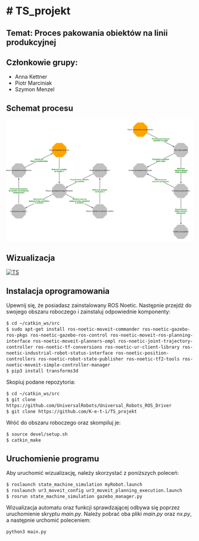 # # TS_projekt

## Temat: Proces pakowania obiektów na linii produkcyjnej

## Członkowie grupy:

* Anna Kettner
* Piotr Marciniak
* Szymon Menzel

## Schemat procesu

![Graph](GIT_foto/schemat.png)

## Wizualizacja

[![TS](https://yt-embed.herokuapp.com/embed?v=dx4ztecXt9A)](https://www.youtube.com/watch?v=dx4ztecXt9A)


## Instalacja oprogramowania
Upewnij się, że posiadasz zainstalowany ROS Noetic. Następnie przejdź do swojego obszaru roboczego i zainstaluj odpowiednie komponenty:
```
$ cd ~/catkin_ws/src
$ sudo apt-get install ros-noetic-moveit-commander ros-noetic-gazebo-ros-pkgs ros-noetic-gazebo-ros-control ros-noetic-moveit-ros-planning-interface ros-noetic-moveit-planners-ompl ros-noetic-joint-trajectory-controller ros-noetic-tf-conversions ros-noetic-ur-client-library ros-noetic-industrial-robot-status-interface ros-noetic-position-controllers ros-noetic-robot-state-publisher ros-noetic-tf2-tools ros-noetic-moveit-simple-controller-manager
$ pip3 install transforms3d
```
Skopiuj podane repozytoria:
```
$ cd ~/catkin_ws/src
$ git clone https://github.com/UniversalRobots/Universal_Robots_ROS_Driver
$ git clone https://github.com/K-e-t-i/TS_projekt
```

Wróć do obszaru roboczego oraz skompiluj je:
```
$ source devel/setup.sh
$ catkin_make
```

## Uruchomienie programu

Aby uruchomić wizualizację, należy skorzystać z poniższych poleceń:

```
$ roslaunch state_machine_simulation myRobot.launch 
$ roslaunch ur3_moveit_config ur3_moveit_planning_execution.launch
$ rosrun state_machine_simulation gazebo_manager.py
```
Wizualizacja automatu oraz funkcji sprawdzającej odbywa się poprzez uruchomienie skryptu *main.py*. Należy pobrać oba pliki *main.py* oraz *nx.py*, a następnie urchomić poleceniem:

```
python3 main.py
```
